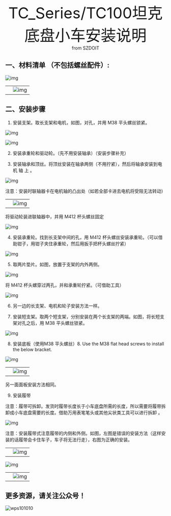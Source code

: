  <center> <font size=10> TC_Series/TC100坦克底盘小车安装说明 </font></center>

<center> from SZDOIT </center>

## 一、材料清单 （不包括螺丝配件）:

![img](wps1.png)

|      |                  |
| ---- | :--------------- |
|      | ![img](wps2.png) |

## 二、安装步骤 

1. 安装支架。取长支架和电机，如图，对孔，并用 M38 平头螺丝锁紧。

![img](wps3.png)



![img](wps4.png)

 

 

2. 安装承重轮和驱动轮。（先不用安装轴承）（安装步骤补充）

3. 安装轴承和顶丝。将顶丝安装在轴承两侧（不用拧紧），然后将轴承安装到电机 轴 上 。

 ![img](wps5.png)

注意：安装时联轴器卡在电机轴的凸出处（如若全部卡进去电机将受阻无法转动） 

|      |                  |
| ---- | ---------------- |
|      | ![img](wps6.png) |

将驱动轮装进联轴器中，并用 M412 杯头螺丝固定 

![img](wps7.jpg) 

4. 安装承重轮。找到长支架中间的孔，用 M412 杯头螺丝安装承重轮。（可以借助钳子，用钳子夹住承重轮，然后用扳手把杯头螺丝拧紧） 

![img](wps8.png)

5. 取两片垫片。如图，放置于支架的内外两侧。

![img](wps9.jpg)

将 M412 杯头螺穿过两孔，并和承重轮拧紧。（可借助工具）

![img](wps10.jpg) 

6. 另一边的长支架、电机和轮子安装方法一样。

7. 安装短支架。取两个短支架，分别安装在两个长支架的两端。如图，将长短支架对孔之后，用 M38 平头螺丝锁紧。

![img](wps11.jpg)

8. 安装底板（使用M38 平头螺丝）8. Use the M38 flat head screws to install the below bracket.



![img](wps12.png)

|      |                   |
| ---- | ----------------- |
|      | ![img](wps13.png) |

另一面面板安装方法相同。

9. 安装履带 

注意：履带可拆卸。发货时履带长度长于小车底盘所需的长度，所以需要将履带拆卸成小车底盘需要的长度。借助万用表笔笔头或其他尖状类工具可以进行拆卸 。 

![img](wps14.jpg) 

 

注意：安装履带式注意履带的内侧和外侧。如图，左图是错误的安装方法（这样安装的话履带会卡住车子，车子将无法行走），右图为正确的安装。

|      |                   |
| ---- | ----------------- |
|      | ![img](wps15.png) |

![img](wps16.jpg) 

|      |                   |
| ---- | ----------------- |
|      | ![img](wps17.png) |

## 更多资源，请关注公众号！

![wps101010](wps101010.png)